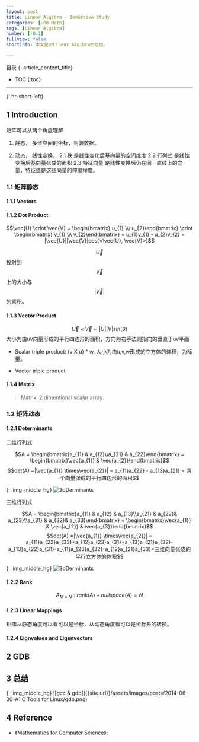 ```yaml
---
layout: post
title: Linear Algibra - Immersive Study 
categories: [-00 Math]
tags: [Linear Algibra]
number: [-0.1]
fullview: false
shortinfo: 本文是对Linear Algibra的总结。

---
```

目录
{:.article_content_title}


* TOC
{:toc}

---
{:.hr-short-left}

## 1 Introduction ##

矩阵可以从两个角度理解

1. 静态， 多维空间的坐标，封装数据。

2. 动态， 线性变换。
  2.1 秩      是线性变化后基向量的空间维度
  2.2 行列式   是线性变换后基向量张成的面积 
  2.3 特征向量 是线性变换后仍在同一直线上的向量，特征值是这些向量的伸缩程度。

### 1.1 矩阵静态

#### 1.1.1 Vectors 

#### 1.1.2 Dot Product

$$\vec{U} \cdot \vec{V} = \begin{bmatrix} u_{1} \\\ u_{2}\end{bmatrix}  \cdot  \begin{bmatrix} v_{1} \\\ v_{2}\end{bmatrix} = u_{1}v_{1} - u_{2}v_{2} = |\vec{U}||\vec{V}|cos(<\vec{U}, \vec{V}>)$$

$$\vec{U}$$投射到$$\vec{V}$$上的大小与$$|\vec{V}|$$的乘积。

#### 1.1.3 Vector Product

$$\vec{U} \times \vec{V} = |U||V| sin(\theta)$$
大小为由uv向量形成的平行四边形的面积，方向为右手法则指向的垂直于uv平面

- Scalar triple product: (v X u) * w, 大小为由u,v,w形成的立方体的体积，为标量。

- Vector triple product: 


#### 1.1.4 Matrix

> Matrix: 2 dimentional scalar array.

### 1.2 矩阵动态

#### 1.2.1 Determinants

二维行列式

$$A = \begin{bmatrix}a_{11} & a_{12}\\a_{21} & a_{22}\end{bmatrix} = \begin{bmatrix}\vec{a_{1}} & \vec{a_{2}}\end{bmatrix}$$
$$det(A) =|\vec{a_{1}} \times\vec{a_{2}}| = a_{11}a_{22} - a_{12}a_{21}
= 两个向量张成的平行四边形的面积$$

{: .img_middle_hg}
![2dDerminants]({{site.url}}/assets/images/posts/-00_Math/LinearAlgibra/2dDerminants.png)

三维行列式

$$A = \begin{bmatrix}a_{11} & a_{12} & a_{13}\\a_{21} & a_{22}& a_{23}\\a_{31} & a_{32}& a_{33}\end{bmatrix} = \begin{bmatrix}\vec{a_{1}} & \vec{a_{2}} & \vec{a_{3}}\end{bmatrix}$$
$$det(A) =|\vec{a_{1}} \times\vec{a_{2}}| = a_{11}a_{22}a_{33}+a_{12}a_{23}a_{31}+a_{13}a_{21}a_{32}-a_{13}a_{22}a_{31}-a_{11}a_{23}a_{32}-a_{12}a_{21}a_{33}=三维向量张成的平行立方体的体积$$

{: .img_middle_hg}
![3dDerminants]({{site.url}}/assets/images/posts/-00_Math/LinearAlgibra/3dDerminants.png)

#### 1.2.2 Rank

$$A_{M \times N} : rank(A) + nullspace(A) = N$$

#### 1.2.3 Linear Mappings

矩阵从静态角度可以看可以是坐标，从动态角度看可以是坐标系的转换。

#### 1.2.4 Eignvalues and Eigenvectors 


## 2 GDB ##

## 3 总结 ##

{: .img_middle_hg}
![gcc & gdb]({{site.url}}/assets/images/posts/2014-06-30-A1 C Tools for Linux/gdb.png)

## 4 Reference ##

- [《Mathematics for Computer Science》](https://courses.csail.mit.edu/6.042/spring17/mcs.pdf);





